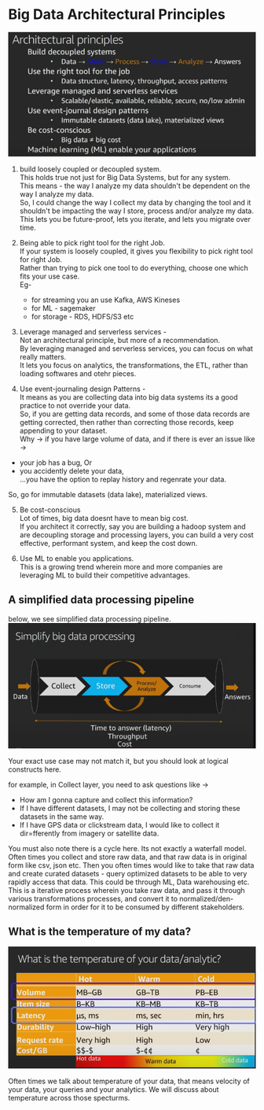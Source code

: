 # Big Data Architectural Principles

![img_3.png](images/img_3.png)
1. build loosely coupled or decoupled system. <br>
This holds true not just for Big Data Systems, but for any system. <br>
This means - the way I analyze my data shouldn't be dependent on the way I analyze my data. <br>
So, I could change the way I collect my data by changing the tool and it shouldn't be impacting the way I store, process and/or analyze my data. <br>
This lets you be future-proof, lets you iterate, and lets you migrate over time. <br>

2. Being able to pick right tool for the right Job. <br>
If your system is loosely coupled, it gives you flexibility to pick right tool for right Job. <br>
Rather than trying to pick one tool to do everything, choose one which fits your use case. <br>
Eg-  <br>
   - for streaming you an use Kafka, AWS Kineses <br>
   - for ML - sagemaker <br>
   - for storage - RDS, HDFS/S3 etc <br>

3. Leverage managed and serverless services - <br>
Not an architectural principle, but more of a recommendation. <br>
By leveraging managed and serverless services, you can focus on what really matters. <br>
It lets you focus on analytics, the transformations, the ETL, rather than loading softwares and otehr pieces. <br>

4. Use event-journaling design Patterns - <br>
It means as you are collecting data into big data systems its a good practice to not override your data. <br>
So, if you are getting data records, and some of those data records are getting corrected, then rather than correcting those records, keep appending to your dataset. <br>
Why -> if you have large volume of data, and if there is ever an issue like -> <br>
* your job has a bug, Or <br>
* you accidently delete your data, <br> 
...you have the option to replay history and regenrate your data. <br>

So, go for immutable datasets (data lake), materialized views. <br>

5. Be cost-conscious <br>
Lot of times, big data doesnt have to mean big cost. <br>
If you architect it correctly, say you are building a hadoop system and are decoupling storage and processing layers, you can build a very cost effective, performant system, and keep the cost down. <br>

6. Use ML to enable you applications. <br>
This is a growing trend wherein more and more companies are leveraging ML to build their competitive advantages. <br>

## A simplified data processing pipeline
below, we see simplified data processing pipeline.
![img_4.png](images/img_4.png)

Your exact use case may not match it, but you should look at logical constructs here.

for example, in  Collect layer, you need to ask questions like ->
- How am I gonna capture and collect this information?
- If I have different datasets, I may not be collecting and storing these datasets in the same way.
- If I have GPS data or clickstream data, I would like to collect it dir=fferently from imagery or satellite data.

You must also note there is a cycle here. Its not exactly a waterfall model. 
Often times you collect and store raw data, and that raw data is in original form like csv, json etc.
Then you often times would like to take that raw data and create curated datasets - query optimized datasets to be able to very rapidly access that data. This could be through ML, Data warehousing etc. 
This is a iterative process wherein you take raw data, and pass it through various transformations processes, and convert it to normalized/den-normalized form in order for it to be consumed by different stakeholders.



## What is the temperature of my data?
![img_5.png](images/img_5.png)

Often times we talk about temperature of your data, that means velocity of your data, your queries and your analytics.
We will discuss about temperature across those specturms.